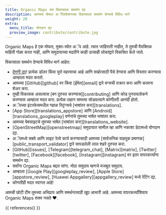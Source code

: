 ```yaml
---
title: Organic Maps च्या विकासाला समर्थन द्या
description: आमच्या मोफत अॅप्लिकेशनच्या विकासाला समर्थन देण्याचे विविध मार्ग
weight: 20
extra:
  menu_title: योगदान द्या
  preview_image: contribute/contribute.jpg
---
```


Organic Maps हे एक मोफत, मुक्त-स्रोत अॅप आहे. त्यात जाहिराती नाहीत, ते तुमची वैयक्तिक माहिती गोळा करत नाही, आणि समुदायाच्या मदतीने काही उत्साही लोकांद्वारे विकसित केले जाते.

विकासाला समर्थन देण्याचे विविध मार्ग आहेत:

- [देणगी द्या](@/donate/index.mr.md)! प्रत्येक डॉलर किंवा युरो महत्त्वाचा आहे आणि सर्व्हरसाठी पैसे देण्यास आणि विस्तार करण्यास आम्हाला मदत करतो.
- आमच्या [GitHub][github] वर किंवा [ईमेल][email] द्वारे बग्सची तक्रार करा आणि कल्पना शेअर करा.
- तुम्ही विकासक असल्यास [बग दुरुस्त करण्यास][contributing] आणि कोड पुनरावलोकने करण्यास आम्हाला मदत करा. प्रत्येक लहान समस्या सोडवल्याने कोणीतरी आनंदी होतो.
- अॅपच्या इंटरफेसमधील गहाळ स्ट्रिंग्सचे [भाषांतर करा][translations].
- [App Store][translations_appstore] आणि [Android][translations_googleplay] वर्णनांचे तुमच्या भाषेत भाषांतर करा.
- आमच्या वेबसाइटचे तुमच्या भाषेत [भाषांतर करा][translations_website].
- [OpenStreetMap][openstreetmap] समुदायात सामील व्हा आणि नकाशा डेटामध्ये योगदान द्या.
- अॅपमध्ये सबवे आणि लाइट रेल्वे कार्य करण्यासाठी आमच्या [सार्वजनिक वाहतूक प्रमाणक][public_transport_validator] द्वारे सापडलेली लाल शहरे दुरुस्त करा.
- [GitHub][issues], [Telegram][telegram_chat], [Matrix][matrix], [Twitter][twitter], [Facebook][facebook], [Instagram][instagram] वर इतर वापरकर्त्यांना समर्थन द्या.
- सर्वांना Organic Maps बद्दल सांगा. मोठा समुदाय म्हणजे मजबूत समुदाय.
- आम्हाला [Google Play][googleplay_review], [Apple Store][appstore_review], [Huawei Appgallery][appgallery_review] मध्ये रेटिंग द्या.
- कोणतीही मदत स्वागत आहे!

आमची छोटी टीम तुमच्या अभिप्राय आणि समर्थनासाठी खूप आभारी आहे. आमच्या वापरकर्त्यांशिवाय Organic Maps शक्य नसते ❤️.

{{ references() }}
